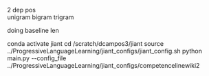 

2
dep 
pos     
unigram
bigram
trigram


doing
baseline
len


conda activate jiant
cd /scratch/dcampos3/jiant
source ../ProgressiveLanguageLearning/jiant_configs/jiant_config.sh 
python main.py --config_file ../ProgressiveLanguageLearning/jiant_configs/competencelinewiki2